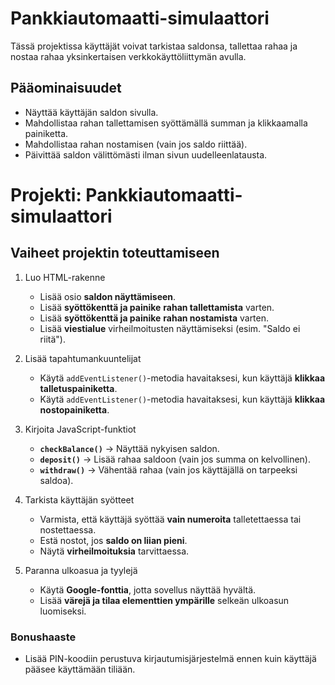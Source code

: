 # Pankkiautomaatti-simulaattori

Tässä projektissa käyttäjät voivat tarkistaa saldonsa, tallettaa rahaa ja nostaa rahaa yksinkertaisen verkkokäyttöliittymän avulla.

## Pääominaisuudet

- Näyttää käyttäjän saldon sivulla.
- Mahdollistaa rahan tallettamisen syöttämällä summan ja klikkaamalla painiketta.
- Mahdollistaa rahan nostamisen (vain jos saldo riittää).
- Päivittää saldon välittömästi ilman sivun uudelleenlatausta.

# **Projekti: Pankkiautomaatti-simulaattori**

## Vaiheet projektin toteuttamiseen

1. Luo HTML-rakenne

   - Lisää osio **saldon näyttämiseen**.
   - Lisää **syöttökenttä ja painike** **rahan tallettamista** varten.
   - Lisää **syöttökenttä ja painike** **rahan nostamista** varten.
   - Lisää **viestialue** virheilmoitusten näyttämiseksi (esim. "Saldo ei riitä").

2. Lisää tapahtumankuuntelijat

   - Käytä `addEventListener()`-metodia havaitaksesi, kun käyttäjä **klikkaa talletuspainiketta**.
   - Käytä `addEventListener()`-metodia havaitaksesi, kun käyttäjä **klikkaa nostopainiketta**.

3. Kirjoita JavaScript-funktiot

   - **`checkBalance()`** → Näyttää nykyisen saldon.
   - **`deposit()`** → Lisää rahaa saldoon (vain jos summa on kelvollinen).
   - **`withdraw()`** → Vähentää rahaa (vain jos käyttäjällä on tarpeeksi saldoa).

4. Tarkista käyttäjän syötteet

   - Varmista, että käyttäjä syöttää **vain numeroita** talletettaessa tai nostettaessa.
   - Estä nostot, jos **saldo on liian pieni**.
   - Näytä **virheilmoituksia** tarvittaessa.

5. Paranna ulkoasua ja tyylejä
   - Käytä **Google-fonttia**, jotta sovellus näyttää hyvältä.
   - Lisää **värejä ja tilaa elementtien ympärille** selkeän ulkoasun luomiseksi.

### Bonushaaste

- Lisää PIN-koodiin perustuva kirjautumisjärjestelmä ennen kuin käyttäjä pääsee käyttämään tiliään.
